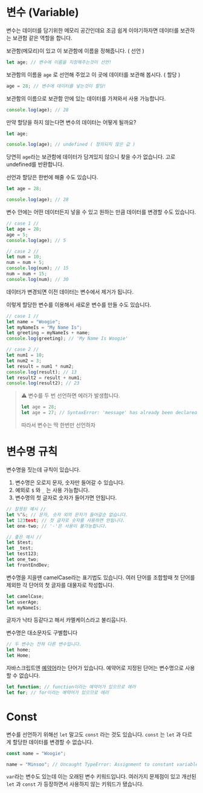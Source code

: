 # 변수 (Variable)

변수는 데이터를 담기위한 메모리 공간인데요 조금 쉽게 이야기하자면 데이터를 보관하는 보관함 같은 역할을 합니다.

보관함(메모리)이 있고 이 보관함에 이름을 정해줍니다. ( 선언 )

```jsx
let age; // 변수에 이름을 지정해주는것이 선언!
```

보관함의 이름을 `age` 로 선언해 주었고 이 곳에 데이터를 보관해 봅시다. ( 할당 )

```jsx
age = 28; // 변수에 데이터를 넣는것이 할당!
```

보관함의 이름으로 보관함 안에 있는 데이터를 가져와서 사용 가능합니다.

```jsx
console.log(age); // 28
```

만약 할당을 하지 않는다면 변수의 데이터는 어떻게 될까요?

```jsx
let age;

console.log(age); // undefined ( 정의되지 않은 값 )
```

당연히 `age`라는 보관함에 데이터가 담겨있지 않으니 찾을 수가 없습니다. 고로 undefined를 반환합니다.

선언과 할당은 한번에 해줄 수도 있습니다.

```jsx
let age = 28;

console.log(age); // 28
```

변수 안에는 어떤 데이터든지 넣을 수 있고 원하는 만큼 데이터를 변경할 수도 있습니다.

```jsx
// case 1 //
let age = 28;
age = 5;
console.log(age); // 5

// case 2 //
let num = 10;
num = num + 5;
console.log(num); // 15
num = num + 15;
console.log(num); // 30
```

데이터가 변경되면 이전 데이터는 변수에서 제거가 됩니다.

이렇게 할당한 변수를 이용해서 새로운 변수를 만들 수도 있습니다.

```jsx
// case 1 //
let name = "Woogie";
let myNameIs = "My Name Is";
let greeting = myNameIs + name;
console.log(greeting); // 'My Name Is Woogie'

// case 2 //
let num1 = 10;
let num2 = 3;
let result = num1 * num2;
console.log(result); // 13
let result2 = result + num1;
console.log(result2); // 23
```

> ⚠️ 변수를 두 번 선언하면 에러가 발생합니다.
>
> ```js
> let age = 28;
> let age = 27; // SyntaxError: 'message' has already been declared
> ```
>
> 따라서 변수는 딱 한번만 선언하자

# 변수명 규칙

변수명을 짓는데 규칙이 있습니다.

1. 변수명은 오로지 문자, 숫자만 들어갈 수 있습니다.
2. 예외로 `$` 와 `_` 는 사용 가능합니다.
3. 변수명의 첫 글자로 숫자가 들어가면 안됩니다.

```jsx
// 잘못된 예시 //
let %^&; // 문자, 숫자 외의 문자가 들어갈순 없습니다.
let 123test; // 첫 글자로 숫자를 사용하면 안됩니다.
let one-two; // '-'은 사용이 불가능합니다.

// 좋은 예시 //
let $test;
let _test;
let test123;
let one_two;
let frontEndDev;
```

변수명을 지을땐 camelCase라는 표기법도 있습니다. 여러 단어를 조합할때 첫 단어를 제외한 각 단어의 첫 글자를 대물자로 작성합니다.

```jsx
let camelCase;
let userAge;
let myNameIs;
```

글자가 낙타 등같다고 해서 카멜케이스라고 불리웁니다.

변수명은 대소문자도 구별합니다

```jsx
// 두 변수는 전혀 다른 변수입니다.
let home;
let Home;
```

자바스크립트엔 [예약어](https://developer.mozilla.org/en-US/docs/Web/JavaScript/Reference/Lexical_grammar#keywords)라는 단어가 있습니다. 예약어로 지정된 단어는 변수명으로 사용할 수 없습니다.

```jsx
let function; // function이라는 예약어가 있으므로 에러
let for; // for이라는 예약어가 있으므로 에러
```

# Const

변수를 선언하기 위해선 `let` 말고도 `const` 라는 것도 있습니다. `const` 는 `let` 과 다르게 할당한 데이터를 변경할 수 없습니다.

```jsx
const name = "Woogie";

name = "Minsoo"; // Uncaught TypeError: Assignment to constant variable.
```

`var`라는 변수도 있는데 이는 오래된 변수 키워드입니다. 여러가지 문제점이 있고 개선된 `let` 과 `const` 가 등장하면서 사용하지 않는 키워드가 됐습니다.
